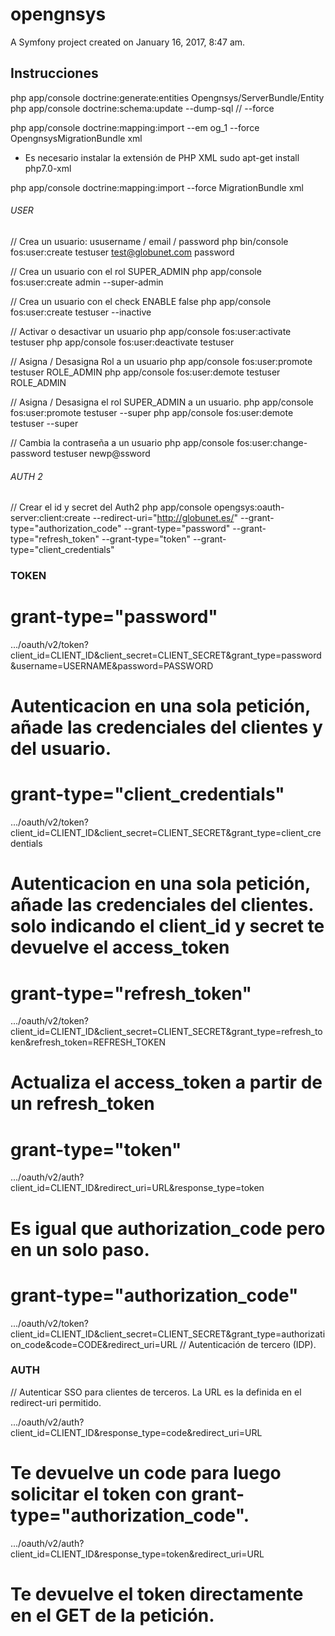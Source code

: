 opengnsys
=========

A Symfony project created on January 16, 2017, 8:47 am.


Instrucciones
-------------

php app/console doctrine:generate:entities Opengnsys/ServerBundle/Entity
php app/console doctrine:schema:update --dump-sql // --force


php app/console doctrine:mapping:import --em og_1 --force OpengnsysMigrationBundle xml


- Es necesario instalar la extensión de PHP XML
sudo apt-get install php7.0-xml


php app/console doctrine:mapping:import --force MigrationBundle xml
###### USER ######
// Crea un usuario: ususername / email / password
php bin/console fos:user:create testuser test@globunet.com password

// Crea un usuario con el rol SUPER_ADMIN
php app/console fos:user:create admin --super-admin

// Crea un usuario con el check ENABLE false
php app/console fos:user:create testuser --inactive

// Activar o desactivar un usuario
php app/console fos:user:activate testuser
php app/console fos:user:deactivate testuser

// Asigna / Desasigna Rol a un usuario
php app/console fos:user:promote testuser ROLE_ADMIN
php app/console fos:user:demote testuser ROLE_ADMIN

// Asigna / Desasigna el rol SUPER_ADMIN a un usuario.
php app/console fos:user:promote testuser --super
php app/console fos:user:demote testuser --super

// Cambia la contraseña a un usuario
php app/console fos:user:change-password testuser newp@ssword


###### AUTH 2 ######
// Crear el id y secret del Auth2
php app/console opengsys:oauth-server:client:create --redirect-uri="http://globunet.es/" --grant-type="authorization_code" --grant-type="password" --grant-type="refresh_token" --grant-type="token" --grant-type="client_credentials"


### TOKEN ###

# grant-type="password"
.../oauth/v2/token?client_id=CLIENT_ID&client_secret=CLIENT_SECRET&grant_type=password&username=USERNAME&password=PASSWORD
# Autenticacion en una sola petición, añade las credenciales del clientes y del usuario.

# grant-type="client_credentials"
.../oauth/v2/token?client_id=CLIENT_ID&client_secret=CLIENT_SECRET&grant_type=client_credentials
# Autenticacion en una sola petición, añade las credenciales del clientes. solo indicando el client_id y secret te devuelve el access_token


# grant-type="refresh_token"
.../oauth/v2/token?client_id=CLIENT_ID&client_secret=CLIENT_SECRET&grant_type=refresh_token&refresh_token=REFRESH_TOKEN
# Actualiza el access_token a partir de un refresh_token

# grant-type="token"
.../oauth/v2/auth?client_id=CLIENT_ID&redirect_uri=URL&response_type=token
# Es igual que authorization_code pero en un solo paso.


# grant-type="authorization_code"
.../oauth/v2/token?client_id=CLIENT_ID&client_secret=CLIENT_SECRET&grant_type=authorization_code&code=CODE&redirect_uri=URL
// Autenticación de tercero (IDP).

### AUTH ###
// Autenticar SSO para clientes de terceros. La URL es la definida en el redirect-uri permitido.

.../oauth/v2/auth?client_id=CLIENT_ID&response_type=code&redirect_uri=URL
# Te devuelve un code para luego solicitar el token con grant-type="authorization_code".

.../oauth/v2/auth?client_id=CLIENT_ID&response_type=token&redirect_uri=URL
# Te devuelve el token directamente en el GET de la petición.
